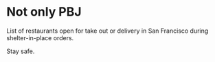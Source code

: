 # Not only PBJ

List of restaurants open for take out or delivery in San Francisco during shelter-in-place orders. 

Stay safe. 